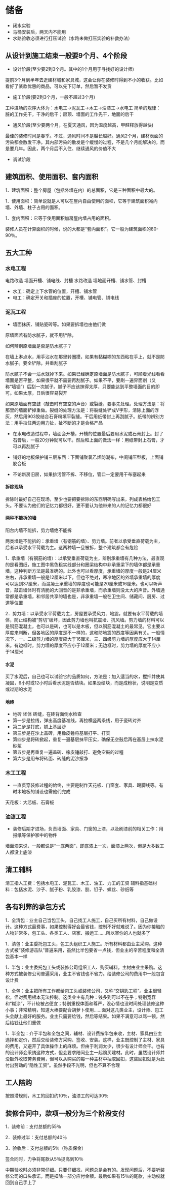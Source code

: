 # 储备

- 闭水实验
- 马桶安装后，两天内不能用
- 水路验收必须进行打压试验（水路未做打压实验的补救办法）

## 从设计到施工结束一般要9个月、4个阶段

- 设计阶段(至少要2到3个月。其中的1个月用于寻找好的设计师)

提前3个月到半年去逛建材城和家具城，这会让你在装修时得到不小的收获。比如看好了某款优惠的商品，可以先下订单，然后暂不发货

- 施工阶段(要2到3个月，一般不超过3个月)

工种进场的次序大体为：水电工→泥瓦工→木工→油漆工→水电工
简单的规律：脏的工作先干，干净的后干；房顶、墙面的工作先干，地面的后干

- 通风阶段(至少要两个月，在夏天通风，因为温度越高，甲醛释放得越快)

最佳的装修时间是春季。不过，通风时间不是越长越好。通风2个月，建材表面的污染都会散发干净。其内部污染的散发是个缓慢的过程，不是几个月能解决的，而是要几年。因此，两个月后不入住、继续通风的价值不大

- 调试阶段

## 建筑面积、使用面积、套内面积

1．建筑面积：整个房屋（包括外墙在内）的总面积，它是三种面积中最大的。

1．使用面积：简单说就是人可以在屋内自由使用的面积，它等于建筑面积减内墙、外墙、柱子占用的面积。

1．套内面积：它等于使用面积加房屋内墙占用的面积。

装修人员在计算面积的时候，说的大都是“套内面积”。它一般为建筑面积的80-90％。

## 五大工种

### 水电工程

电路改造 墙面开槽、铺电线、封槽
水路改造 墙地面开槽、铺水管、封槽

- 水工：确定上下水管的位置，开槽、铺水管
- 电工：确定开关和插座的位置，开槽、铺电管、铺电线

### 泥瓦工程

- 墙面抹灰、铺贴瓷砖等。如果要拆墙也由他们做

原墙面若有防水腻子，就不用铲除，

如何辨别原墙面是否是防水腻子？

  在墙上淋点水，用手沾水在那里转圈摸，如果有黏糊糊的东西粘在手上，就不是防水腻子。要全铲除，并重刮腻子

防水腻子不会一沾水就掉下来。如果已经确定原墙面是防水腻子，可顺着光线看看墙面是否平整，如果很平就不需要再刮腻子。如果不平，要刷一遍界面剂（又称“墙锢”）后刮一次腻子。腻子不应该抹得太厚，只要能达到平整墙面的目的即可。如果太厚，日后很容易裂开

如果原墙面有空鼓（敲击时有空空的声音）或裂缝，要事先处理。处理方法是：将那里的墙面铲掉重做。裂缝的处理方法是：将裂缝处铲成V字形，清除上面的浮灰，然后用903胶结合石膏粉填平裂缝。干后用纸带封上再刮腻子。纸带的辨别方法：用手拉住两边用力扯，扯不断的才是合格产品

- 在水电改造过程中，墙面会开槽，开槽的位置最后要用水泥或石膏封上。封了石膏后，一般20分钟就可以干。然后和上面的做法一样：用纸带封上石膏，才可以再刮腻子

- 铺好的地板保护铺三层东西：下面铺聚氯乙烯防潮布，中间铺压型板，上面铺胶合板

- 不论新房旧房，如果排污管不拆、不移位，管口一定要用干布塞起来

#### 拆除现场

拆除时最好自己在现场，至少也要把要拆除的东西明确写出来，列成表格给包工头。不要认为他们的记忆力都很好，更不要认为他带来的人的记忆力都很好
#### 两种不能拆的墙

阳台内墙不能拆，剪力墙绝不能拆

两类墙是不能拆的：承重墙（有钢筋的墙）、剪力墙。前者以承受垂直荷载为主，后者以承受水平荷载为主。这两种墙一旦被拆，整个建筑都会有危险

1．承重墙（有钢筋的墙）：以承受垂直荷载为主，辨别承重墙有几种方法，最直观的是看图纸，施工图中黑色粗实线部分和圈梁结构中非承重梁下的墙体都是承重墙，这种判断方法是最准确的。此外也可以看厚度，承重墙的厚度一般是24厘米左右，非承重墙一般是12厘米以下。但也不绝对，寒冷地区的外墙承重墙的厚度可以达到37厘米，而混凝土承重墙的厚度也可能是20厘米或16厘米。也可以听声音，敲击墙体时有清脆的大回音的是非承重墙，而承重墙则没太大的声音。外墙通常都是承重墙，和邻居共享的墙也是，非承重墙一般在卫生间、储藏间、厨房、过道等位置

2．剪力墙：以承受水平荷载为主，房屋要承受风力、地震，就要有水平荷载的墙体，防止结构被“剪切”破坏，因此剪力墙也叫抗震墙、抗风墙。剪力墙的材料可以是钢筋混凝土，也可以是砖，也可以是木板，但以钢筋混凝土的最常见。它主要以厚度来判断，但各地区的厚度是不一样的，这和防地震的烈度等因素有关。一般情况下，一、二级剪力墙的厚度应大于16厘米，三、四级剪力墙的厚度应大于14厘米。有边框时，剪力墙的厚度不应小于12厘米；无边框时，剪力墙的厚度不应小于14厘米

#### 水泥

买了水泥后，自己也可以试验它的品质如何，方法是：加入适当的水，搅拌并使其凝固，6小时或12小时后看水泥是否结块。如果没结块，而是成粉状，说明是变质或过期的水泥

#### 地砖

- 地砖 坯体 砖缝，在砖背面倒水检查
- 第一步是拉线，弹出高度基准线，再拉横竖两条线，用于瓷砖对齐
- 第二步是打底，铺上基层沙
- 第三步是在沙上盖砖，用橡皮锤将基层打平、打实
- 第四步是将砖掀起，重复一遍基层抹平压实，确保无空鼓后再在基层上抹水泥砂浆
- 第五步是再重复一遍盖砖、橡皮锤敲打、避免空鼓的过程
- 第六步是用布将砖面、砖缝的泥沙擦净

### 木工工程

- 一直贯穿装修过程的始终，主要是制作天花板、门窗套、家具、踢脚线等。有时木地板的铺设也需他们完成

天花板：大芯板、石膏板

### 油漆工程

- 装修后期才进场，负责墙面、家具、门窗的上漆，以及刷漆前的相关工作：用报纸等保护家中的物件

墙面漆来说，一般都说是“一底两面”，即底漆上一次，面漆上两次，但是大多数工人都没上底漆

## 清工辅料

清工指人工费：包括水电工、泥瓦工、木工、油工、力工的工资
辅料指基础材料：包括水泥、沙子、腻子粉、乳胶漆、胶、钉子、螺丝、砂纸等

## 各有利弊的承包方式

1．全清包：业主自己当包工头，自己找工人施工，自己买所有材料，自己做设计。这种方式最费事，如果控制得好会最省钱，控制不好就难说了。因为你接触的人物非常多，包工头、各类工人、店家、搬运工……所以宰你的人也就多了

1．清包：业主委托包工头，包工头组织工人施工。所有材料都由业主采购。这种方式被“装修游击队”普遍采用，虽然比半包要省一点钱，但业主的辛苦程度和全清包基本一样

1．半包：业主委托包工头或装修公司组织工人、购买辅料。主材由业主采购。这种方式被装修公司普遍采用，业主不省钱也不省力。给装修公司的费用中一般包含设计费

1．全包：业主把所有工作都给包工头或装修公司，又称“交钥匙工程”。业主很轻松，但对费用根本无法控制。这类业主有几种：钱多到可以不在乎；特别宽容和“糊涂”，不计较被占便宜；特别重视体面和尊严，没心情也没时间处理装修这种小事；非常精明，知道大棒要配合胡萝卜使用……面对这几类业主，设计师、包工头会献上最好的服务。业主只需要给钱，然后等结果。如果不满意可以骂一顿，然后给钱让他们重做

1．半全包：介于半包和全包之间，辅材、设计费按半包来收，主材、家具由业主选择和定价，然后交给装修方采购、签收、安装。这样，业主既控制了主材、家具的费用，又避开了具体操作上的麻烦。但由于利润太少，很少有设计师会干。也有的设计师会采纳这种方式，但会要求陪同业主一起购买建材。此时，虽然设计师并没额外收取劳务费用，但可以从购买的每一种主材中抽取回扣，这些回扣就是为此付出劳动的“隐性工资”。虽然手段不光明，但也不算不合理

## 工人陪购

按照潜规则，木工的回扣约10％，油漆工的可达30％

## 装修合同中，款项一般分为三个阶段支付

1．装修前：支付总额的55％

2．装修过半：支付总额的40％

3．验收后：支付总额的5％（称质保金）

签合同时，力争将尾款从5％提高到10％

中期验收时必须非常仔细。只要仔细找，问题总是会有的。发现问题后，不要听装修公司的口头承诺，而是扣除一部分应付金额。最后如果有15％的尾款，主动权就回到自己手上了
